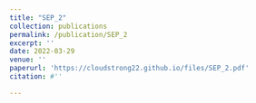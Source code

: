 ```yaml
---
title: "SEP_2"
collection: publications
permalink: /publication/SEP_2
excerpt: ''
date: 2022-03-29
venue: ''
paperurl: 'https://cloudstrong22.github.io/files/SEP_2.pdf'
citation: #''

---
```


[Download paper here]: (https://cloudstrong22.github.io/files/SEP_2.pdf)
